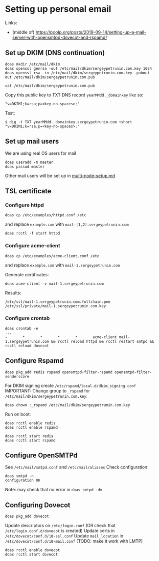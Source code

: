 # Setting up personal email
Links:
 * (middle of) https://poolp.org/posts/2019-09-14/setting-up-a-mail-server-with-opensmtpd-dovecot-and-rspamd/

## Set up DKIM (DNS continuation)
```
doas mkdir /etc/mail/dkim
doas openssl genrsa -out /etc/mail/dkim/sergeypetrunin.com.key 1024
doas openssl rsa -in /etc/mail/dkim/sergeypetrunin.com.key -pubout -out /etc/mail/dkim/sergeypetrunin.com.pub

cat /etc/mail/dkim/sergeypetrunin.com.pub
```
Copy this public key to TXT DNS record `yearMMdd._domainkey` like so:
```
"v=DKIM1;k=rsa;p=<key-no-spaces>;"
```

Test:
```
$ dig -t TXT yearMMdd._domainkey.sergeypetrunin.com +short
"v=DKIM1;k=rsa;p=<key-no-spaces>;"
```

## Set up mail users
We are using real OS users for mail
```
doas useradd -m master
doas passwd master
```

Other mail users will be set up in [multi-node-setup.md](./multi-node-setup.md)

## TSL certificate
### Configure httpd
```
doas cp /etc/examples/httpd.conf /etc
```
and replace `example.com` with `mail-[1,2].sergeypetrunin.com`
```
doas rcctl -f start httpd
```

### Configure acme-client
```
doas cp /etc/examples/acme-client.conf /etc
```
and replace `example.com` with `mail-1.sergeypetrunin.com`

Generate certificates:
```
doas acme-client -v mail-1.sergeypetrunin.com
```
Results:
```
/etc/ssl/mail-1.sergeypetrunin.com.fullchain.pem
/etc/ssl/private/mail-1.sergeypetrunin.com.key
```

### Configure crontab
```
doas crontab -e
...
~       *       *       *       *       acme-client mail-1.sergeypetrunin.com && rcctl reload httpd && rcctl restart smtpd && rcctl reload dovecot
```

## Configure Rspamd
```
doas pkg_add redis rspamd opensmtpd-filter-rspamd opensmtpd-filter-senderscore
```
For DKIM signing create `/etc/rspamd/local.d/dkim_signing.conf`
IMPORTANT: Change group to `_rspamd` for `/etc/mail/dkim/sergeypetrunin.com.key`:
```
doas chown :_rspamd /etc/mail/dkim/sergeypetrunin.com.key
```

Run on boot:
```
doas rcctl enable redis
doas rcctl enable rspamd

doas rcctl start redis
doas rcctl start rspamd
```

## Configure OpenSMTPd
See `/etc/mail/smtpd.conf` and `/etc/mail/aliases`
Check configuration:
```
doas smtpd -n
configuration OK
```
Note: may check that no error in `doas smtpd -dv`

## Configuring Dovecot
```
doas pkg_add dovecot
```
Update descriptors on `/etc/login.conf` (OR check that `/etc/login.conf.d/dovecot` is created)
Update certs in `/etc/dovecot/conf.d/10-ssl.conf`
Update `mail_location` in `/etc/dovecot/conf.d/10-mail.conf` (TODO: make it work with LMTP)
```
doas rcctl enable dovecot
doas rcctl start dovecot
```

